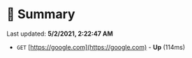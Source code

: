 # 📖 Summary
Last updated: **5/2/2021, 2:22:47 AM**

- `GET` [https://google.com](https://google.com) - **Up** (114ms)
